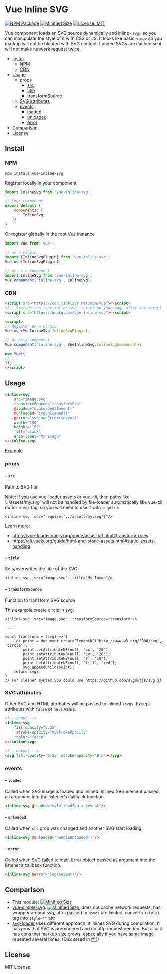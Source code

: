 # Vue Inline SVG

[![NPM Package](https://img.shields.io/npm/v/vue-inline-svg.svg?style=flat-square)](https://www.npmjs.org/package/vue-inline-svg)
[![Minified Size](https://img.shields.io/bundlephobia/min/vue-inline-svg.svg?style=flat-square)](https://bundlephobia.com/result?p=vue-inline-svg)
[![License: MIT](https://img.shields.io/badge/License-MIT-yellow.svg?style=flat-square)](https://github.com/shrpne/vue-inline-svg/blob/master/LICENSE)

Vue component loads an SVG source dynamically and inline `<svg>` so you can manipulate the style of it with CSS or JS.
It looks like basic `<img>` so you markup will not be bloated with SVG content.
Loaded SVGs are cached so it will not make network request twice.

[ci-img]:  https://travis-ci.org/shrpne/vue-inline-svg.svg
[ci]:      https://travis-ci.org/shrpne/vue-inline-svg


- [Install](#install)
  - [NPM](#npm)
  - [CDN](#cdn)
- [Usage](#usage)
  - [props](#props)
    - [src](#--src)
    - [title](#--title)
    - [transformSource](#--transformsource)
  - [SVG attributes](#svg-attributes)
  - [events](#events)
    - [loaded](#--loaded)
    - [unloaded](#--unloaded)
    - [error](#--error)
- [Comparison](#comparison)
- [License](#license)


## Install

### NPM

```bash
npm install vue-inline-svg
```

Register locally in your component
```js
import InlineSvg from 'vue-inline-svg';

// Your component
export default {
    components: {
        InlineSvg,
    }
}
```

Or register globally in the root Vue instance
```js
import Vue from 'vue';

// as a plugin
import {InlineSvgPlugin} from 'vue-inline-svg';
Vue.use(InlineSvgPlugin);

// or as a component
import InlineSvg from 'vue-inline-svg';
Vue.component('inline-svg', InlineSvg);
```

### CDN

```html
<script src="https://cdn.jsdelivr.net/npm/vue"></script>
<!-- Include the `vue-inline-svg` script on your page after Vue script -->
<script src="https://unpkg.com/vue-inline-svg"></script>

<script>
// Register as a plugin
Vue.use(VueInlineSvg.InlineSvgPlugin);

// or as a component
Vue.component('inline-svg', VueInlineSvg.InlineSvgComponent);

new Vue({
// ...
});
</script>
```

## Usage

```html
<inline-svg 
    src="image.svg" 
    transformSource="transformSvg"
    @loaded="svgLoaded($event)"
    @unloaded="svgUnloaded()"
    @error="svgLoadError($event)"
    width="150" 
    height="150"
    fill="black"
    aria-label="My image"
></inline-svg>
``` 
[Example](https://github.com/shrpne/vue-inline-svg/blob/master/demo/index.html)

### props
#### - `src`
Path to SVG file

Note: if you use vue-loader assets or vue-cli, then paths like '../assets/my.svg' will not be handled by file-loader automatically like vue-cli do for `<img>` tag, so you will need to use it with `require`:
```
<inline-svg :src="require('../assets/my.svg')"/>
```
Learn more:
- https://vue-loader.vuejs.org/guide/asset-url.html#transform-rules
- https://cli.vuejs.org/guide/html-and-static-assets.html#static-assets-handling

#### - `title`
Sets/overwrites the title of the SVG

```
<inline-svg :src="image.svg" :title="My Image"/>
```

#### - `transformSource`
Function to transform SVG source
 
This example create circle in svg:
```
<inline-svg :src="image.svg" :transformSource="transform"/>

....

const transform = (svg) => {
    let point = document.createElementNS("http://www.w3.org/2000/svg", 'circle');
        point.setAttributeNS(null, 'cx', '20');
        point.setAttributeNS(null, 'cy', '20');
        point.setAttributeNS(null, 'r', '10');
        point.setAttributeNS(null, 'fill', 'red');
        svg.appendChild(point);
    return svg;
}
// For cleaner syntax you could use https://github.com/svgdotjs/svg.js
```

### SVG attributes
Other SVG and HTML attributes will be passed to inlined `<svg>`. Except attributes with `false` or `null` value.
```html
<!-- input -->
<inline-svg 
    fill-opacity="0.25" 
    :stroke-opacity="myStrokeOpacity"
    :color="false"        
></inline-svg>

<!-- output -->
<svg fill-opacity="0.25" stroke-opacity="0.5"></svg>
``` 

### events
#### - `loaded`
Called when SVG image is loaded and inlined.
Inlined SVG element passed as argument into the listener’s callback function.
```html
<inline-svg @loaded="myInlinedSvg = $event"/>
```

#### - `unloaded`
Called when `src` prop was changed and another SVG start loading.
```html
<inline-svg @unloaded="handleUnloaded()"/>
```

#### - `error`
Called when SVG failed to load.
Error object passed as argument into the listener’s callback function.
```html
<inline-svg @error="log($event)"/>
```

## Comparison

- This module: [![Minified Size](https://img.shields.io/bundlephobia/min/vue-inline-svg.svg?style=flat-square)](https://bundlephobia.com/result?p=vue-inline-svg)
- [vue-simple-svg](https://github.com/seiyable/vue-simple-svg): [![Minified Size](https://img.shields.io/bundlephobia/min/vue-simple-svg.svg?style=flat-square)](https://bundlephobia.com/result?p=vue-simple-svg), does not cache network requests, has wrapper around svg, attrs passed to `<svg>` are limited, converts `<style>` tag into `style=""` attr
- [svg-loader](https://github.com/visualfanatic/vue-svg-loader) uses different approach, it inlines SVG during compilation. It has pros that SVG is prerendered and no http request needed. But also it has cons that markup size grows, especially if you have same image repeated several times. (Discussed in [#11](https://github.com/shrpne/vue-inline-svg/issues/11))


## License

MIT License
